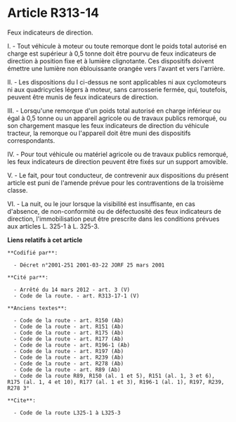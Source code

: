 # Article R313-14

Feux indicateurs de direction.

I. - Tout véhicule à moteur ou toute remorque dont le poids total autorisé en charge est supérieur à 0,5 tonne doit être
pourvu de feux indicateurs de direction à position fixe et à lumière clignotante. Ces dispositifs doivent émettre une lumière
non éblouissante orangée vers l'avant et vers l'arrière.

II. - Les dispositions du I ci-dessus ne sont applicables ni aux cyclomoteurs ni aux quadricycles légers à moteur, sans
carrosserie fermée, qui, toutefois, peuvent être munis de feux indicateurs de direction.

III. - Lorsqu'une remorque d'un poids total autorisé en charge inférieur ou égal à 0,5 tonne ou un appareil agricole ou de
travaux publics remorqué, ou son chargement masque les feux indicateurs de direction du véhicule tracteur, la remorque ou
l'appareil doit être muni des dispositifs correspondants.

IV. - Pour tout véhicule ou matériel agricole ou de travaux publics remorqué, les feux indicateurs de direction peuvent être
fixés sur un support amovible.

V. - Le fait, pour tout conducteur, de contrevenir aux dispositions du présent article est puni de l'amende prévue pour les
contraventions de la troisième classe.

VI. - La nuit, ou le jour lorsque la visibilité est insuffisante, en cas d'absence, de non-conformité ou de défectuosité des
feux indicateurs de direction, l'immobilisation peut être prescrite dans les conditions prévues aux articles L. 325-1 à L.
325-3.

**Liens relatifs à cet article**

	**Codifié par**:

	  - Décret n°2001-251 2001-03-22 JORF 25 mars 2001

	**Cité par**:

	  - Arrêté du 14 mars 2012 - art. 3 (V)
	  - Code de la route. - art. R313-17-1 (V)

	**Anciens textes**:

	  - Code de la route - art. R150 (Ab)
	  - Code de la route - art. R151 (Ab)
	  - Code de la route - art. R175 (Ab)
	  - Code de la route - art. R177 (Ab)
	  - Code de la route - art. R196-1 (Ab)
	  - Code de la route - art. R197 (Ab)
	  - Code de la route - art. R239 (Ab)
	  - Code de la route - art. R278 (Ab)
	  - Code de la route - art. R89 (Ab)
	  - Code de la route R89, R150 (al. 1 et 5), R151 (al. 1, 3 et 6), R175 (al. 1, 4 et 10), R177 (al. 1 et 3), R196-1 (al. 1), R197, R239, R278 3°

	**Cite**:

	  - Code de la route L325-1 à L325-3
